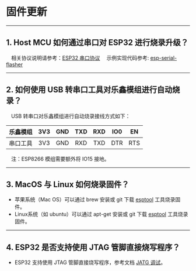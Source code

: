 # 固件更新

<style>
body {counter-reset: h2}
  h2 {counter-reset: h3}
  h2:before {counter-increment: h2; content: counter(h2) ". "}
  h3:before {counter-increment: h3; content: counter(h2) "." counter(h3) ". "}
  h2.nocount:before, h3.nocount:before, { content: ""; counter-increment: none }
</style>

---

## Host MCU 如何通过串口对 ESP32 进行烧录升级？

&emsp;相关协议说明请参考：[ESP32 串口协议](https://github.com/espressif/esptool/wiki/Serial-Protocol)
&emsp;示例实现代码参考: [esp-serial-flasher](https://github.com/espressif/esp-serial-flasher)

---

## 如何使用 USB 转串口工具对乐鑫模组进行自动烧录？

&emsp;USB 转串口对乐鑫模组进行自动烧录接线方式如下：

| 乐鑫模组 | 3V3  | GND  | TXD  | RXD  | IO0  | EN   |
| :------- | :--: | :--: | :--: | :--: | :--: | :--: |
| 串口工具 | 3V3  | GND  | RXD  | TXD  | DTR  | RTS  |

&emsp;注：ESP8266 模组需要额外将 IO15 接地。

---

## MacOS 与 Linux 如何烧录固件？

- 苹果系统（Mac OS）可以通过 brew 安装或 git 下载 [esptool](https://github.com/espressif/esptool) 工具烧录固件。
- Linux系统（如 ubuntu）可以通过 apt-get 安装或 git 下载 [esptool](https://github.com/espressif/esptool) 工具烧录固件。

---

## ESP32 是否支持使用 JTAG 管脚直接烧写程序？

- ESP32 支持使用 JTAG 管脚直接烧写程序，参考文档 [JATG 调试](https://docs.espressif.com/projects/esp-idf/zh_CN/latest/esp32/api-guides/jtag-debugging/index.html#jtag-upload-app-debug)。
